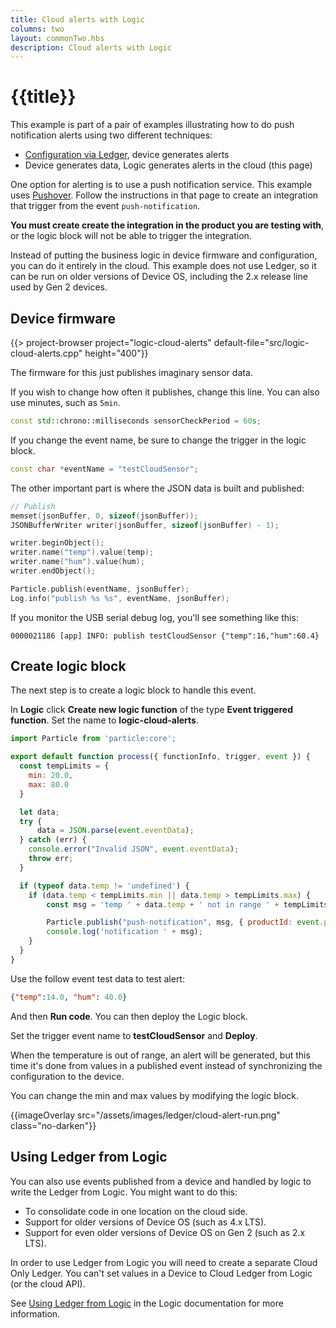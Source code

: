 ```yaml
---
title: Cloud alerts with Logic
columns: two
layout: commonTwo.hbs
description: Cloud alerts with Logic
---
```


# {{title}}

This example is part of a pair of examples illustrating how to do push notification alerts using two different techniques:

- [Configuration via Ledger](/getting-started/logic-ledger/ledger-configuration/), device generates alerts
- Device generates data, Logic generates alerts in the cloud (this page)


One option for alerting is to use a push notification service. This example uses [Pushover](/integrations/community-integrations/pushover/). Follow the instructions in that page to create an integration that trigger from the event `push-notification`. 

**You must create create the integration in the product you are testing with**, or the logic block will not be able to trigger the integration.

Instead of putting the business logic in device firmware and configuration, you can do it entirely in the cloud. This example does not use Ledger, so it can be run on older versions of Device OS, including the 2.x release line used by Gen 2 devices.

## Device firmware

{{> project-browser project="logic-cloud-alerts" default-file="src/logic-cloud-alerts.cpp" height="400"}}

The firmware for this just publishes imaginary sensor data.

If you wish to change how often it publishes, change this line. You can also use minutes, such as `5min`.

```cpp
const std::chrono::milliseconds sensorCheckPeriod = 60s;
```

If you change the event name, be sure to change the trigger in the logic block.

```cpp
const char *eventName = "testCloudSensor";
```

The other important part is where the JSON data is built and published:

```cpp
// Publish
memset(jsonBuffer, 0, sizeof(jsonBuffer));
JSONBufferWriter writer(jsonBuffer, sizeof(jsonBuffer) - 1);

writer.beginObject();
writer.name("temp").value(temp);
writer.name("hum").value(hum);
writer.endObject();            

Particle.publish(eventName, jsonBuffer);
Log.info("publish %s %s", eventName, jsonBuffer);
```

If you monitor the USB serial debug log, you'll see something like this:

```
0000021186 [app] INFO: publish testCloudSensor {"temp":16,"hum":60.4}
```

## Create logic block

The next step is to create a logic block to handle this event.

In **Logic** click **Create new logic function** of the type **Event triggered function**. Set the name to **logic-cloud-alerts**.

```js
import Particle from 'particle:core';

export default function process({ functionInfo, trigger, event }) {
  const tempLimits = {
    min: 20.0,
    max: 80.0
  }

  let data;
  try {
	  data = JSON.parse(event.eventData);
  } catch (err) {
    console.error("Invalid JSON", event.eventData);
    throw err;
  }

  if (typeof data.temp != 'undefined') {
    if (data.temp < tempLimits.min || data.temp > tempLimits.max) {
        const msg = 'temp ' + data.temp + ' not in range ' + tempLimits.min + ' to ' + tempLimits.max + ' ' + event.deviceId;

        Particle.publish("push-notification", msg, { productId: event.productId });
        console.log('notification ' + msg);
    }
  }
}
```

Use the follow event test data to test alert:

```json
{"temp":14.0, "hum": 40.0}
```

And then **Run code**. You can then deploy the Logic block.

Set the trigger event name to **testCloudSensor** and **Deploy**.

When the temperature is out of range, an alert will be generated, but this time it's done from values in a published event instead of synchronizing the configuration to the device.

You can change the min and max values by modifying the logic block.

{{imageOverlay src="/assets/images/ledger/cloud-alert-run.png" class="no-darken"}}

## Using Ledger from Logic

You can also use events published from a device and handled by logic to write the Ledger from Logic. You might want to do this:

- To consolidate code in one location on the cloud side.
- Support for older versions of Device OS (such as 4.x LTS).
- Support for even older versions of Device OS on Gen 2 (such as 2.x LTS).

In order to use Ledger from Logic you will need to create a separate Cloud Only Ledger. You can't set values in a Device to Cloud Ledger from Logic (or the cloud API).

See [Using Ledger from Logic](/getting-started/logic-ledger/logic/#using-ledger-from-logic) in the Logic documentation for more information.



